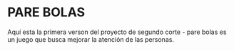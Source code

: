 # PARE BOLAS 
Aquí esta la primera verson del proyecto de segundo corte - pare bolas es un juego que busca mejorar la atención de las personas. 
